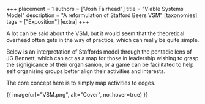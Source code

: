 +++
placement = 1
authors = ["Josh Fairhead"]
title = "Viable Systems Model"
description = "A reformulation of Stafford Beers VSM"
[taxonomies]
tags = ["Exposition"]
[extra]
+++

A lot can be said about the VSM, but it would seem that the theoretical overhead often gets in the way of practice, which can really be quite simple.

Below is an interpretation of Staffords model through the pentadic lens of JG Bennett, which can act as a map for those in leadership wishing to grasp the signigicance of their organisanion, or a game can be facilitated to help self organising groups better align their activities and interests. 

The core concept here is to simply map activities to edges.

{{ image(url="VSM.png", alt="Cover", no_hover=true) }}